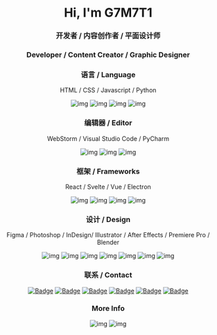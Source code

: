 <h1 align="center">Hi, I'm G7M7T1</h1>

<h3 align="center">开发者 / 内容创作者 / 平面设计师</h3>
<h3 align="center">Developer / Content Creator / Graphic Designer</h3>

<div align="center">
  <h3>语言 / Language</h3>
  <p>HTML / CSS / Javascript / Python</p>
  <img src="https://img.shields.io/badge/html5-%23E34F26.svg?style=for-the-badge&logo=html5&logoColor=white" alt="img"></img>
  <img src="https://img.shields.io/badge/css3-%231572B6.svg?style=for-the-badge&logo=css3&logoColor=white" alt="img"></img>
  <img src="https://img.shields.io/badge/javascript-%23323330.svg?style=for-the-badge&logo=javascript&logoColor=%23F7DF1E" alt="img"></img>
  <img src="https://img.shields.io/badge/python-3670A0?style=for-the-badge&logo=python&logoColor=ffdd54" alt="img"></img>
  
  <h3>编辑器 / Editor</h3>
  <p>WebStorm / Visual Studio Code / PyCharm</p>
  <img src="https://img.shields.io/badge/webstorm-143?style=for-the-badge&logo=webstorm&logoColor=white&color=black" alt="img"></img>
  <img src="https://img.shields.io/badge/Visual%20Studio%20Code-0078d7.svg?style=for-the-badge&logo=visual-studio-code&logoColor=white" alt="img"></img>
  <img src="https://img.shields.io/badge/pycharm-143?style=for-the-badge&logo=pycharm&logoColor=black&color=black&labelColor=green" alt="img"></img>
  
  <h3>框架 / Frameworks</h3>
  <p>React / Svelte / Vue / Electron</p>
  <img src="https://img.shields.io/badge/react-%2320232a.svg?style=for-the-badge&logo=react&logoColor=%2361DAFB" alt="img"></img>
  <img src="https://img.shields.io/badge/svelte-%23f1413d.svg?style=for-the-badge&logo=svelte&logoColor=white" alt="img"></img>
  <img src="https://img.shields.io/badge/vuejs-%2335495e.svg?style=for-the-badge&logo=vuedotjs&logoColor=%234FC08D" alt="img"></img>
  <img src="https://img.shields.io/badge/Electron-191970?style=for-the-badge&logo=Electron&logoColor=white" alt="img"></img>
  
  <h3>设计 / Design</h3>
  <p>Figma / Photoshop / InDesign/ Illustrator / After Effects / Premiere Pro / Blender</p>
  <img src="https://img.shields.io/badge/figma-%23F24E1E.svg?style=for-the-badge&logo=figma&logoColor=white" alt="img"></img>
  <img src="https://img.shields.io/badge/adobephotoshop-%2331A8FF.svg?style=for-the-badge&logo=adobephotoshop&logoColor=white" alt="img"></img>
  <img src="https://img.shields.io/badge/Adobe%20InDesign-49021F?style=for-the-badge&logo=adobeindesign&logoColor=white" alt="img"></img>
  <img src="https://img.shields.io/badge/adobeillustrator-%23FF9A00.svg?style=for-the-badge&logo=adobeillustrator&logoColor=white" alt="img"></img>
  <img src="https://img.shields.io/badge/Adobe%20After%20Effects-9999FF.svg?style=for-the-badge&logo=Adobe%20After%20Effects&logoColor=white" alt="img"></img>
  <img src="https://img.shields.io/badge/Adobe%20Premiere%20Pro-9999FF.svg?style=for-the-badge&logo=Adobe%20Premiere%20Pro&logoColor=white" alt="img"></img>
  <img src="https://img.shields.io/badge/blender-%23F5792A.svg?style=for-the-badge&logo=blender&logoColor=white" alt="img"></img>
</div>

<div align="center">
  <h3>联系 / Contact</h3>
  <a href="https://www.youtube.com/c/G7M7T1"><img src="https://img.shields.io/badge/Youtube-G7M7T1-red" alt="Badge" /></a>
  <a href="https://twitter.com/G7M7T1"><img src="https://img.shields.io/badge/Twitter-G7M7T1-blue" alt="Badge" /></a>
  <a href="https://steamcommunity.com/id/G7M7T1/"><img src="https://img.shields.io/badge/Steam-G7M7T1-lightgrey" alt="Badge" /></a>
  <a href="https://discord.gg/uhMpkKSKxU"><img src="https://img.shields.io/badge/Discord-Twly-brightgreen" alt="Badge" /></a>
  <a href="https://replit.com/@G7M7T1"><img src="https://img.shields.io/badge/Replit-G7M7T1-orange" alt="Badge" /></a>
  <a href="https://stackoverflow.com/users/14154300/g7m7t1"><img src="https://img.shields.io/badge/Stackoverflow-G7M7T1-yellow" alt="Badge"/></a>
</div>

<div align="center">
  <h3>More Info</h3>
  <img src="https://github-readme-stats.vercel.app/api?username=g7m7t1&show_icons=true&hide_title=true&count_private=true" alt="img" />
  <img src="https://github-readme-stats.vercel.app/api/top-langs/?username=G7M7T1&hide_border=true&langs_count=10&count_private=true&layout=compact&include_all_commits=true&card_width=500" alt="img" />
</div>
